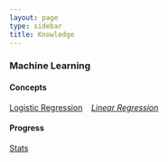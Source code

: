 ```yaml
---
layout: page
type: sidebar
title: Knowledge
---
```


### Machine Learning

#### Concepts
[Logistic Regression](/Tutorial/Machine-Learning/Concept/Logistic-Regression/ "logistic regression") &nbsp; &nbsp;[*Linear Regression*]()


#### Progress
[Stats]()

